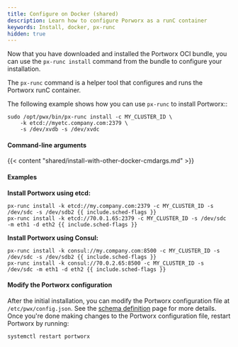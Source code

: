 ```yaml
---
title: Configure on Docker (shared)
description: Learn how to configure Porworx as a runC container
keywords: Install, docker, px-runc
hidden: true
---
```


Now that you have downloaded and installed the Portworx OCI bundle, you can use the `px-runc install` command from the bundle to configure your installation.

The `px-runc` command is a helper tool that configures and runs the Portworx runC container.

The following example shows how you can use `px-runc` to install Portworx::

```text
sudo /opt/pwx/bin/px-runc install -c MY_CLUSTER_ID \
    -k etcd://myetc.company.com:2379 \
    -s /dev/xvdb -s /dev/xvdc
```

#### Command-line arguments

{{< content "shared/install-with-other-docker-cmdargs.md" >}}

#### Examples

**Install Portworx using etcd:**

```text
px-runc install -k etcd://my.company.com:2379 -c MY_CLUSTER_ID -s /dev/sdc -s /dev/sdb2 {{ include.sched-flags }}
px-runc install -k etcd://70.0.1.65:2379 -c MY_CLUSTER_ID -s /dev/sdc -m eth1 -d eth2 {{ include.sched-flags }}
```

**Install Portworx using Consul:**

```text
px-runc install -k consul://my.company.com:8500 -c MY_CLUSTER_ID -s /dev/sdc -s /dev/sdb2 {{ include.sched-flags }}
px-runc install -k consul://70.0.2.65:8500 -c MY_CLUSTER_ID -s /dev/sdc -m eth1 -d eth2 {{ include.sched-flags }}
```

#### Modify the Portworx configuration

After the initial installation, you can modify the Portworx configuration file at `/etc/pwx/config.json`. See the [schema definition](/shared/install-with-other-docker-config-json) page for more details. Once you're done making changes to the Portworx configuration file, restart Portworx by running:

```text
systemctl restart portworx
```
